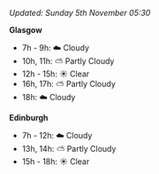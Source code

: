 *Updated: Sunday 5th November 05:30*

**Glasgow**

* 7h - 9h: :cloud: Cloudy
* 10h, 11h: :partly_sunny: Partly Cloudy
* 12h - 15h: :sunny: Clear
* 16h, 17h: :partly_sunny: Partly Cloudy
* 18h: :cloud: Cloudy

**Edinburgh**

* 7h - 12h: :cloud: Cloudy
* 13h, 14h: :partly_sunny: Partly Cloudy
* 15h - 18h: :sunny: Clear
